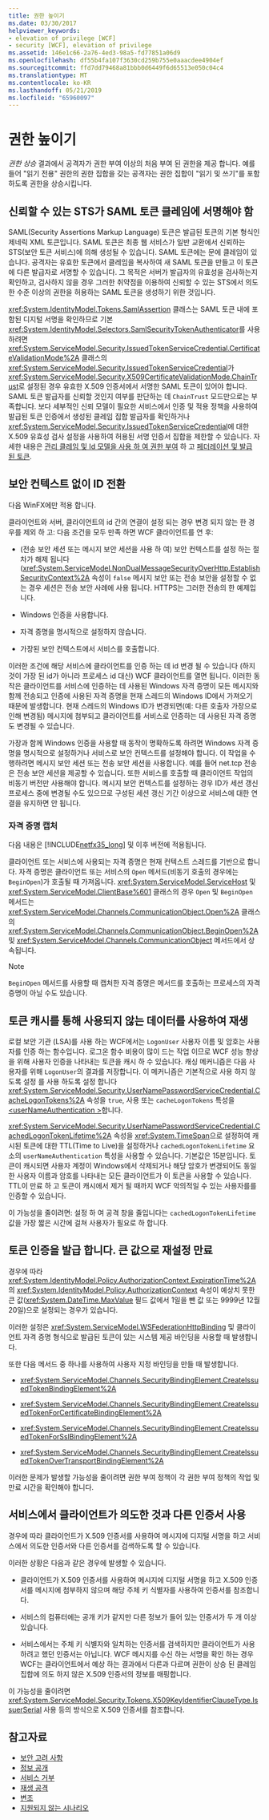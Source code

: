 ```yaml
---
title: 권한 높이기
ms.date: 03/30/2017
helpviewer_keywords:
- elevation of privilege [WCF]
- security [WCF], elevation of privilege
ms.assetid: 146e1c66-2a76-4ed3-98a5-fd77851a06d9
ms.openlocfilehash: df55b4fa107f3630cd259b755e0aaacdee4904ef
ms.sourcegitcommit: ffd7dd79468a81bbb0d6449f6d65513e050c04c4
ms.translationtype: MT
ms.contentlocale: ko-KR
ms.lasthandoff: 05/21/2019
ms.locfileid: "65960097"
---
```

# <a name="elevation-of-privilege"></a>권한 높이기
*권한 상승* 결과에서 공격자가 권한 부여 이상의 처음 부여 된 권한을 제공 합니다. 예를 들어 "읽기 전용" 권한의 권한 집합을 갖는 공격자는 권한 집합이 "읽기 및 쓰기"를 포함하도록 권한을 상승시킵니다.  
  
## <a name="trusted-sts-should-sign-saml-token-claims"></a>신뢰할 수 있는 STS가 SAML 토큰 클레임에 서명해야 함  
 SAML(Security Assertions Markup Language) 토큰은 발급된 토큰의 기본 형식인 제네릭 XML 토큰입니다. SAML 토큰은 최종 웹 서비스가 일반 교환에서 신뢰하는 STS(보안 토큰 서비스)에 의해 생성될 수 있습니다. SAML 토큰에는 문에 클레임이 있습니다. 공격자는 유효한 토큰에서 클레임을 복사하여 새 SAML 토큰을 만들고 이 토큰에 다른 발급자로 서명할 수 있습니다. 그 목적은 서버가 발급자의 유효성을 검사하는지 확인하고, 검사하지 않을 경우 그러한 취약점을 이용하여 신뢰할 수 있는 STS에서 의도한 수준 이상의 권한을 허용하는 SAML 토큰을 생성하기 위한 것입니다.  
  
 <xref:System.IdentityModel.Tokens.SamlAssertion> 클래스는 SAML 토큰 내에 포함된 디지털 서명을 확인하므로 기본 <xref:System.IdentityModel.Selectors.SamlSecurityTokenAuthenticator>를 사용하려면 <xref:System.ServiceModel.Security.IssuedTokenServiceCredential.CertificateValidationMode%2A> 클래스의 <xref:System.ServiceModel.Security.IssuedTokenServiceCredential>가 <xref:System.ServiceModel.Security.X509CertificateValidationMode.ChainTrust>로 설정된 경우 유효한 X.509 인증서에서 서명한 SAML 토큰이 있어야 합니다. SAML 토큰 발급자를 신뢰할 것인지 여부를 판단하는 데 `ChainTrust` 모드만으로는 부족합니다. 보다 세부적인 신뢰 모델이 필요한 서비스에서 인증 및 적용 정책을 사용하여 발급된 토큰 인증에서 생성된 클레임 집합 발급자를 확인하거나 <xref:System.ServiceModel.Security.IssuedTokenServiceCredential>에 대한 X.509 유효성 검사 설정을 사용하여 허용된 서명 인증서 집합을 제한할 수 있습니다. 자세한 내용은 [관리 클레임 및 Id 모델을 사용 하 여 권한 부여](../../../../docs/framework/wcf/feature-details/managing-claims-and-authorization-with-the-identity-model.md) 하 고 [페더레이션 및 발급 된 토큰](../../../../docs/framework/wcf/feature-details/federation-and-issued-tokens.md).  
  
## <a name="switching-identity-without-a-security-context"></a>보안 컨텍스트 없이 ID 전환  
 다음 WinFX에만 적용 합니다.  
  
 클라이언트와 서버, 클라이언트의 id 간의 연결이 설정 되는 경우 변경 되지 않는 한 경우를 제외 하 고: 다음 조건을 모두 만족 하면 WCF 클라이언트를 연 후:  
  
- (전송 보안 세션 또는 메시지 보안 세션을 사용 하 여) 보안 컨텍스트를 설정 하는 절차가 해제 됩니다 (<xref:System.ServiceModel.NonDualMessageSecurityOverHttp.EstablishSecurityContext%2A> 속성이 `false` 메시지 보안 또는 전송 보안을 설정할 수 없는 경우 세션은 전송 보안 사례에 사용 됩니다. HTTPS는 그러한 전송의 한 예제입니다.  
  
- Windows 인증을 사용합니다.  
  
- 자격 증명을 명시적으로 설정하지 않습니다.  
  
- 가장된 보안 컨텍스트에서 서비스를 호출합니다.  
  
 이러한 조건에 해당 서비스에 클라이언트를 인증 하는 데 id 변경 될 수 있습니다 (하지 것이 가장 된 id가 아니라 프로세스 id 대신) WCF 클라이언트를 열면 됩니다. 이러한 동작은 클라이언트를 서비스에 인증하는 데 사용된 Windows 자격 증명이 모든 메시지와 함께 전송되고 인증에 사용된 자격 증명을 현재 스레드의 Windows ID에서 가져오기 때문에 발생합니다. 현재 스레드의 Windows ID가 변경되면(예: 다른 호출자 가장으로 인해 변경됨) 메시지에 첨부되고 클라이언트를 서비스로 인증하는 데 사용된 자격 증명도 변경될 수 있습니다.  
  
 가장과 함께 Windows 인증을 사용할 때 동작이 명확하도록 하려면 Windows 자격 증명을 명시적으로 설정하거나 서비스로 보안 컨텍스트를 설정해야 합니다. 이 작업을 수행하려면 메시지 보안 세션 또는 전송 보안 세션을 사용합니다. 예를 들어 net.tcp 전송은 전송 보안 세션을 제공할 수 있습니다. 또한 서비스를 호출할 때 클라이언트 작업의 비동기 버전만 사용해야 합니다. 메시지 보안 컨텍스트를 설정하는 경우 ID가 세션 갱신 프로세스 중에 변경될 수도 있으므로 구성된 세션 갱신 기간 이상으로 서비스에 대한 연결을 유지하면 안 됩니다.  
  
### <a name="credentials-capture"></a>자격 증명 캡처  
 다음 내용은 [!INCLUDE[netfx35_long](../../../../includes/netfx35-long-md.md)] 및 이후 버전에 적용됩니다.  
  
 클라이언트 또는 서비스에 사용되는 자격 증명은 현재 컨텍스트 스레드를 기반으로 합니다. 자격 증명은 클라이언트 또는 서비스의 `Open` 메서드(비동기 호출의 경우에는 `BeginOpen`)가 호출될 때 가져옵니다. <xref:System.ServiceModel.ServiceHost> 및 <xref:System.ServiceModel.ClientBase%601> 클래스의 경우 `Open` 및 `BeginOpen` 메서드는 <xref:System.ServiceModel.Channels.CommunicationObject.Open%2A> 클래스의 <xref:System.ServiceModel.Channels.CommunicationObject.BeginOpen%2A> 및 <xref:System.ServiceModel.Channels.CommunicationObject> 메서드에서 상속됩니다.  
  
> [!NOTE]
>  `BeginOpen` 메서드를 사용할 때 캡처한 자격 증명은 메서드를 호출하는 프로세스의 자격 증명이 아닐 수도 있습니다.  
  
## <a name="token-caches-allow-replay-using-obsolete-data"></a>토큰 캐시를 통해 사용되지 않는 데이터를 사용하여 재생  
 로컬 보안 기관 (LSA)를 사용 하는 WCF에서는 `LogonUser` 사용자 이름 및 암호는 사용자를 인증 하는 함수입니다. 로그온 함수 비용이 많이 드는 작업 이므로 WCF 성능 향상을 위해 사용자 인증을 나타내는 토큰을 캐시 하 수 있습니다. 캐싱 메커니즘은 다음 사용자를 위해 `LogonUser`의 결과를 저장합니다. 이 메커니즘은 기본적으로 사용 하지 않도록 설정 를 사용 하도록 설정 합니다 <xref:System.ServiceModel.Security.UserNamePasswordServiceCredential.CacheLogonTokens%2A> 속성을 `true`, 사용 또는 `cacheLogonTokens` 특성을 [ \<userNameAuthentication >](../../../../docs/framework/configure-apps/file-schema/wcf/usernameauthentication.md)합니다.  
  
 <xref:System.ServiceModel.Security.UserNamePasswordServiceCredential.CachedLogonTokenLifetime%2A> 속성을 <xref:System.TimeSpan>으로 설정하여 캐시된 토큰에 대한 TTL(Time to Live)을 설정하거나 `cachedLogonTokenLifetime` 요소의 `userNameAuthentication` 특성을 사용할 수 있습니다. 기본값은 15분입니다. 토큰이 캐시되면 사용자 계정이 Windows에서 삭제되거나 해당 암호가 변경되어도 동일한 사용자 이름과 암호를 나타내는 모든 클라이언트가 이 토큰을 사용할 수 있습니다. TTL이 만료 하 고 토큰이 캐시에서 제거 될 때까지 WCF 악의적일 수 있는 사용자를를 인증할 수 있습니다.  
  
 이 가능성을 줄이려면: 설정 하 여 공격 창을 줄입니다는 `cachedLogonTokenLifetime` 값을 가장 짧은 시간에 걸쳐 사용자가 필요로 하 합니다.  
  
## <a name="issued-token-authorization-expiration-reset-to-large-value"></a>토큰 인증을 발급 합니다. 큰 값으로 재설정 만료  
 경우에 따라 <xref:System.IdentityModel.Policy.AuthorizationContext.ExpirationTime%2A>의 <xref:System.IdentityModel.Policy.AuthorizationContext> 속성이 예상치 못한 큰 값(<xref:System.DateTime.MaxValue> 필드 값에서 1일을 뺀 값 또는 9999년 12월 20일)으로 설정되는 경우가 있습니다.  
  
 이러한 설정은 <xref:System.ServiceModel.WSFederationHttpBinding> 및 클라이언트 자격 증명 형식으로 발급된 토큰이 있는 시스템 제공 바인딩을 사용할 때 발생합니다.  
  
 또한 다음 메서드 중 하나를 사용하여 사용자 지정 바인딩을 만들 때 발생합니다.  
  
- <xref:System.ServiceModel.Channels.SecurityBindingElement.CreateIssuedTokenBindingElement%2A>  
  
- <xref:System.ServiceModel.Channels.SecurityBindingElement.CreateIssuedTokenForCertificateBindingElement%2A>  
  
- <xref:System.ServiceModel.Channels.SecurityBindingElement.CreateIssuedTokenForSslBindingElement%2A>  
  
- <xref:System.ServiceModel.Channels.SecurityBindingElement.CreateIssuedTokenOverTransportBindingElement%2A>  
  
 이러한 문제가 발생할 가능성을 줄이려면 권한 부여 정책이 각 권한 부여 정책의 작업 및 만료 시간을 확인해야 합니다.  
  
## <a name="the-service-uses-a-different-certificate-than-the-client-intended"></a>서비스에서 클라이언트가 의도한 것과 다른 인증서 사용  
 경우에 따라 클라이언트가 X.509 인증서를 사용하여 메시지에 디지털 서명을 하고 서비스에서 의도한 인증서와 다른 인증서를 검색하도록 할 수 있습니다.  
  
 이러한 상황은 다음과 같은 경우에 발생할 수 있습니다.  
  
- 클라이언트가 X.509 인증서를 사용하여 메시지에 디지털 서명을 하고 X.509 인증서를 메시지에 첨부하지 않으며 해당 주체 키 식별자를 사용하여 인증서를 참조합니다.  
  
- 서비스의 컴퓨터에는 공개 키가 같지만 다른 정보가 들어 있는 인증서가 두 개 이상 있습니다.  
  
- 서비스에서는 주체 키 식별자와 일치하는 인증서를 검색하지만 클라이언트가 사용하려고 했던 인증서는 아닙니다. WCF 메시지를 수신 하는 서명을 확인 하는 경우 WCF는 클라이언트에서 예상 하는 결과에서 다른과 다르며 권한이 상승 된 클레임 집합에 의도 하지 않은 X.509 인증서의 정보를 매핑합니다.  
  
 이 가능성을 줄이려면 <xref:System.ServiceModel.Security.Tokens.X509KeyIdentifierClauseType.IssuerSerial> 사용 등의 방식으로 X.509 인증서를 참조합니다.  
  
## <a name="see-also"></a>참고자료

- [보안 고려 사항](../../../../docs/framework/wcf/feature-details/security-considerations-in-wcf.md)
- [정보 공개](../../../../docs/framework/wcf/feature-details/information-disclosure.md)
- [서비스 거부](../../../../docs/framework/wcf/feature-details/denial-of-service.md)
- [재생 공격](../../../../docs/framework/wcf/feature-details/replay-attacks.md)
- [변조](../../../../docs/framework/wcf/feature-details/tampering.md)
- [지원되지 않는 시나리오](../../../../docs/framework/wcf/feature-details/unsupported-scenarios.md)
